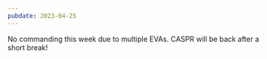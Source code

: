 ```yaml
---
pubdate: 2023-04-25
---
```

No commanding this week due to multiple EVAs.  CASPR will be back after a short break!
